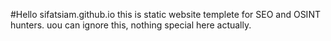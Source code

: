 #Hello
  sifatsiam.github.io
  this is static website templete for SEO and OSINT hunters.
  uou can ignore this, nothing special here actually.
